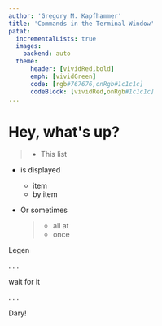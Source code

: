 ```yaml
---
author: 'Gregory M. Kapfhammer'
title: 'Commands in the Terminal Window'
patat:
  incrementalLists: true
  images:
    backend: auto
  theme:
      header: [vividRed,bold]
      emph: [vividGreen]
      code: [rgb#767676,onRgb#1c1c1c]
      codeBlock: [vividRed,onRgb#1c1c1c]
...
```


# Hey, what's up?


> - This list

- is displayed

    * item
    * by item

- Or sometimes

    > * all at
    > * once

Legen

. . .

wait for it

. . .

Dary!
